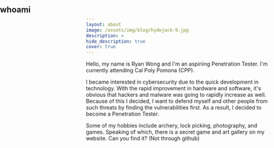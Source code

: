 ```yaml
---
layout: about
image: /assets/img/blog/hydejack-9.jpg
description: >
hide_description: true
cover: true
---
```

<section>

  <link rel="stylesheet" href="/style.css">
  <div class="hero-container">
	<h1 class="hero glitch layers" data-text="whoami" style="position: absolute; top: 5px; left: 0px; margin-bottom: -20px;">
  	<span>whoami</span></h1>
  </div>

</section>

Hello, my name is Ryan Wong and I'm an aspiriing Penetration Tester. I'm currently attending Cal Poly Pomona (CPP).

I became interested in cybersecurity due to the quick development in technology. With the rapid improvement in hardware and software, it's obvious that hackers and malware was going to rapidly increase as well. Because of this I decided, I want to defend myself and other people from such threats by finding the vulnerabilities first. As a result, I decided to become a Penetration Tester.

Some of my hobbies include archery, lock picking, photography, and games. Speaking of which, there is a secret game and art gallery on my website. Can you find it? (Not through github)